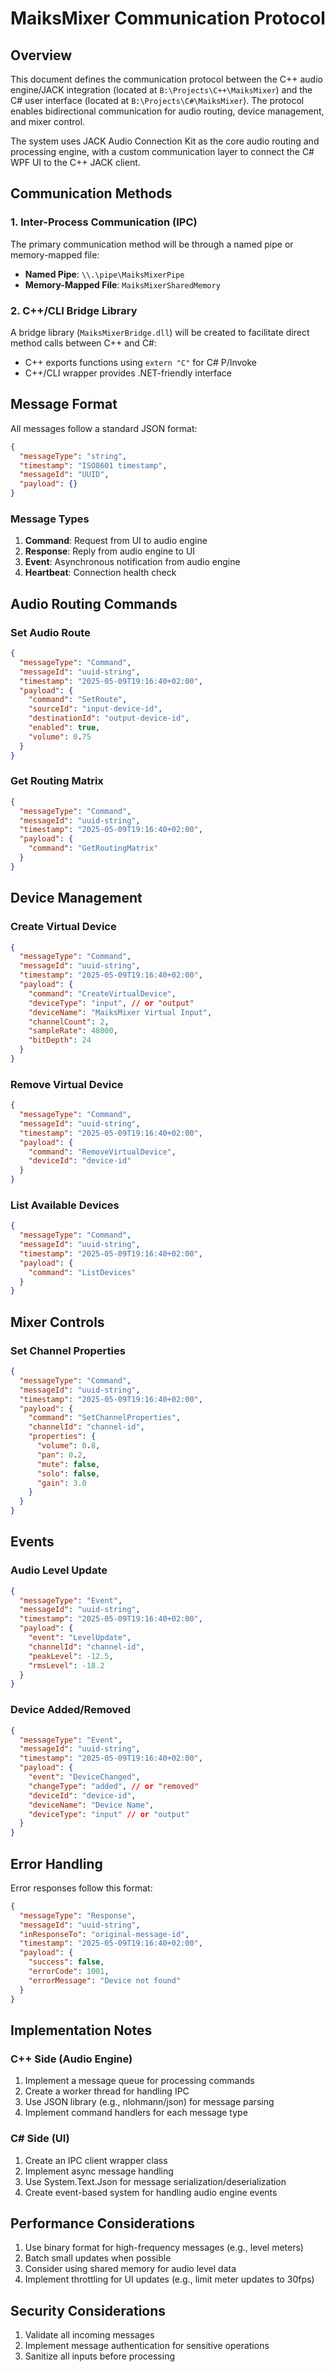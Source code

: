 # MaiksMixer Communication Protocol

## Overview

This document defines the communication protocol between the C++ audio engine/JACK integration (located at `B:\Projects\C++\MaiksMixer`) and the C# user interface (located at `B:\Projects\C#\MaiksMixer`). The protocol enables bidirectional communication for audio routing, device management, and mixer control.

The system uses JACK Audio Connection Kit as the core audio routing and processing engine, with a custom communication layer to connect the C# WPF UI to the C++ JACK client.

## Communication Methods

### 1. Inter-Process Communication (IPC)

The primary communication method will be through a named pipe or memory-mapped file:

- **Named Pipe**: `\\.\pipe\MaiksMixerPipe`
- **Memory-Mapped File**: `MaiksMixerSharedMemory`

### 2. C++/CLI Bridge Library

A bridge library (`MaiksMixerBridge.dll`) will be created to facilitate direct method calls between C++ and C#:

- C++ exports functions using `extern "C"` for C# P/Invoke
- C++/CLI wrapper provides .NET-friendly interface

## Message Format

All messages follow a standard JSON format:

```json
{
  "messageType": "string",
  "timestamp": "ISO8601 timestamp",
  "messageId": "UUID",
  "payload": {}
}
```

### Message Types

1. **Command**: Request from UI to audio engine
2. **Response**: Reply from audio engine to UI
3. **Event**: Asynchronous notification from audio engine
4. **Heartbeat**: Connection health check

## Audio Routing Commands

### Set Audio Route

```json
{
  "messageType": "Command",
  "messageId": "uuid-string",
  "timestamp": "2025-05-09T19:16:40+02:00",
  "payload": {
    "command": "SetRoute",
    "sourceId": "input-device-id",
    "destinationId": "output-device-id",
    "enabled": true,
    "volume": 0.75
  }
}
```

### Get Routing Matrix

```json
{
  "messageType": "Command",
  "messageId": "uuid-string",
  "timestamp": "2025-05-09T19:16:40+02:00",
  "payload": {
    "command": "GetRoutingMatrix"
  }
}
```

## Device Management

### Create Virtual Device

```json
{
  "messageType": "Command",
  "messageId": "uuid-string",
  "timestamp": "2025-05-09T19:16:40+02:00",
  "payload": {
    "command": "CreateVirtualDevice",
    "deviceType": "input", // or "output"
    "deviceName": "MaiksMixer Virtual Input",
    "channelCount": 2,
    "sampleRate": 48000,
    "bitDepth": 24
  }
}
```

### Remove Virtual Device

```json
{
  "messageType": "Command",
  "messageId": "uuid-string",
  "timestamp": "2025-05-09T19:16:40+02:00",
  "payload": {
    "command": "RemoveVirtualDevice",
    "deviceId": "device-id"
  }
}
```

### List Available Devices

```json
{
  "messageType": "Command",
  "messageId": "uuid-string",
  "timestamp": "2025-05-09T19:16:40+02:00",
  "payload": {
    "command": "ListDevices"
  }
}
```

## Mixer Controls

### Set Channel Properties

```json
{
  "messageType": "Command",
  "messageId": "uuid-string",
  "timestamp": "2025-05-09T19:16:40+02:00",
  "payload": {
    "command": "SetChannelProperties",
    "channelId": "channel-id",
    "properties": {
      "volume": 0.8,
      "pan": 0.2,
      "mute": false,
      "solo": false,
      "gain": 3.0
    }
  }
}
```

## Events

### Audio Level Update

```json
{
  "messageType": "Event",
  "messageId": "uuid-string",
  "timestamp": "2025-05-09T19:16:40+02:00",
  "payload": {
    "event": "LevelUpdate",
    "channelId": "channel-id",
    "peakLevel": -12.5,
    "rmsLevel": -18.2
  }
}
```

### Device Added/Removed

```json
{
  "messageType": "Event",
  "messageId": "uuid-string",
  "timestamp": "2025-05-09T19:16:40+02:00",
  "payload": {
    "event": "DeviceChanged",
    "changeType": "added", // or "removed"
    "deviceId": "device-id",
    "deviceName": "Device Name",
    "deviceType": "input" // or "output"
  }
}
```

## Error Handling

Error responses follow this format:

```json
{
  "messageType": "Response",
  "messageId": "uuid-string",
  "inResponseTo": "original-message-id",
  "timestamp": "2025-05-09T19:16:40+02:00",
  "payload": {
    "success": false,
    "errorCode": 1001,
    "errorMessage": "Device not found"
  }
}
```

## Implementation Notes

### C++ Side (Audio Engine)

1. Implement a message queue for processing commands
2. Create a worker thread for handling IPC
3. Use JSON library (e.g., nlohmann/json) for message parsing
4. Implement command handlers for each message type

### C# Side (UI)

1. Create an IPC client wrapper class
2. Implement async message handling
3. Use System.Text.Json for message serialization/deserialization
4. Create event-based system for handling audio engine events

## Performance Considerations

1. Use binary format for high-frequency messages (e.g., level meters)
2. Batch small updates when possible
3. Consider using shared memory for audio level data
4. Implement throttling for UI updates (e.g., limit meter updates to 30fps)

## Security Considerations

1. Validate all incoming messages
2. Implement message authentication for sensitive operations
3. Sanitize all inputs before processing
